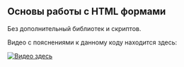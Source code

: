 ## Основы работы с HTML формами

Без дополнительный библиотек и скриптов. 

Видео с пояснениями к данному коду находится здесь:


[![Видео здесь](https://img.youtube.com/vi/nf5diHxQ3QU/0.jpg)](https://www.youtube.com/watch?v=nf5diHxQ3QU)